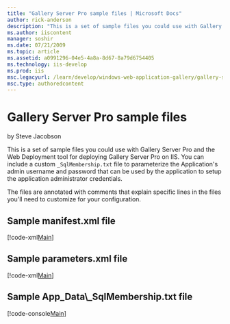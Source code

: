 ```yaml
---
title: "Gallery Server Pro sample files | Microsoft Docs"
author: rick-anderson
description: "This is a set of sample files you could use with Gallery Server Pro and the Web Deployment tool for deploying Gallery Server Pro on IIS. You can include a cu..."
ms.author: iiscontent
manager: soshir
ms.date: 07/21/2009
ms.topic: article
ms.assetid: a0991296-04e5-4a8a-8d67-8a79d6754405
ms.technology: iis-develop
ms.prod: iis
msc.legacyurl: /learn/develop/windows-web-application-gallery/gallery-server-pro-sample-files
msc.type: authoredcontent
---
```

Gallery Server Pro sample files
====================
by Steve Jacobson

This is a set of sample files you could use with Gallery Server Pro and the Web Deployment tool for deploying Gallery Server Pro on IIS. You can include a custom `_SqlMembership.txt` file to parameterize the Application's admin username and password that can be used by the application to setup the application administrator credentials.  
  
The files are annotated with comments that explain specific lines in the files you'll need to customize for your configuration.

## Sample manifest.xml file

[!code-xml[Main](gallery-server-pro-sample-files/samples/sample1.xml)]

## Sample parameters.xml file

[!code-xml[Main](gallery-server-pro-sample-files/samples/sample2.xml)]

## Sample App\_Data\\_SqlMembership.txt file

[!code-console[Main](gallery-server-pro-sample-files/samples/sample3.cmd)]